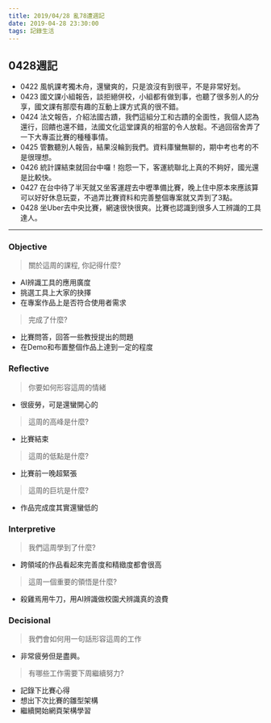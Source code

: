 ```yaml
---
title: 2019/04/28 亂78遭週記
date: 2019-04-28 23:30:00
tags: 記錄生活
---
```

## **0428週記**

- 0422 風帆課考獨木舟，還蠻爽的，只是浪沒有到很平，不是非常好划。
- 0423 國文課小組報告，談拒絕併校，小組都有做到事，也聽了很多別人的分享，國文課有那麼有趣的互動上課方式真的很不錯。
- 0424 法文報告，介紹法國古蹟，我們這組分工和古蹟的全面性，我個人認為還行，回饋也還不錯，法國文化這堂課真的相當的令人放鬆。不過回宿舍弄了一下大專盃比賽的種種事情。
- 0425 管數聽別人報告，結果沒輪到我們。資料庫蠻無聊的，期中考也考的不是很理想。
- 0426 統計課結束就回台中囉！抱怨一下，客運統聯北上真的不夠好，國光還是比較快。
- 0427 在台中待了半天就又坐客運趕去中壢準備比賽，晚上住中原本來應該算可以好好休息玩耍，不過弄比賽資料和完善整個專案就又弄到了3點。
- 0428 坐Uber去中央比賽，網速很快很爽。比賽也認識到很多人工辨識的工具達人。

---

### **Objective**

> 關於這周的課程, 你記得什麼?

- AI辨識工具的應用廣度
- 挑選工具上大家的抉擇
- 在專案作品上是否符合使用者需求

> 完成了什麼?

- 比賽問答，回答一些教授提出的問題
- 在Demo和布置整個作品上達到一定的程度

### **Reflective**

> 你要如何形容這周的情緒

* 很疲勞，可是還蠻開心的

> 這周的高峰是什麼?

* 比賽結束

> 這周的低點是什麼?

* 比賽前一晚超緊張

> 這周的巨坑是什麼?

* 作品完成度其實還蠻低的

### **Interpretive**

> 我們這周學到了什麼?

* 跨領域的作品看起來完善度和精緻度都會很高

> 這周一個重要的領悟是什麼?

* 殺雞焉用牛刀，用AI辨識做校園犬辨識真的浪費

### **Decisional**

> 我們會如何用一句話形容這周的工作

* 非常疲勞但是盡興。

> 有哪些工作需要下周繼續努力?

- 記錄下比賽心得
- 想出下次比賽的雛型架構
- 繼續開始網頁架構學習
